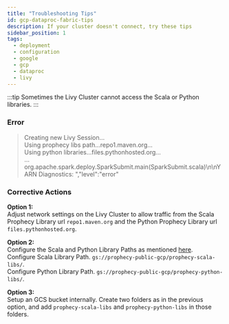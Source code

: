 ```yaml
---
title: "Troubleshooting Tips"
id: gcp-dataproc-fabric-tips
description: If your cluster doesn't connect, try these tips
sidebar_position: 1
tags:
  - deployment
  - configuration
  - google
  - gcp
  - dataproc
  - livy
---
```


:::tip
Sometimes the Livy Cluster cannot access the Scala or Python libraries.
:::

### Error

> Creating new Livy Session...  
> Using prophecy libs path...repo1.maven.org...  
> Using python libraries...files.pythonhosted.org...  
> ...  
> org.apache.spark.deploy.SparkSubmit.main(SparkSubmit.scala)\n\nYARN Diagnostics: ","level":"error"

### Corrective Actions

**Option 1:**  
Adjust network settings on the Livy Cluster to allow traffic from the Scala Prophecy Library url
`repo1.maven.org` and the Python Prophecy Library url
`files.pythonhosted.org`.

**Option 2:**  
Configure the Scala and Python Library Paths as mentioned [here](./dataproc.md).  
Configure Scala Library Path.
`gs://prophecy-public-gcp/prophecy-scala-libs/`.  
Configure Python Library Path.
`gs://prophecy-public-gcp/prophecy-python-libs/`.

**Option 3:**  
Setup an GCS bucket internally. Create two folders as in the previous option, and add `prophecy-scala-libs` and `prophecy-python-libs` in those folders.
